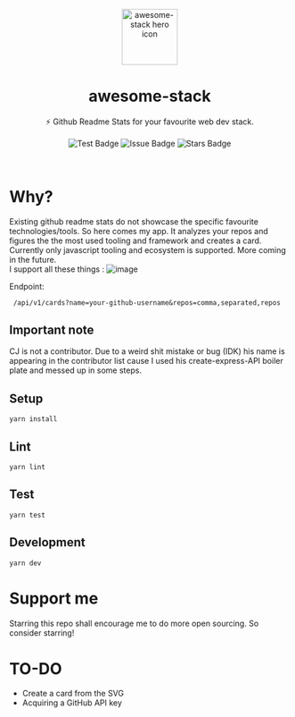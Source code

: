 <p align="center">
<img width="100px" src="https://api.iconify.design/logos:stackshare.svg" align="center" alt="awesome-stack hero icon" />
<h1 align="center">awesome-stack</h1>
<p align="center">⚡ Github Readme Stats for your favourite web dev stack.</p>
  <p align="center">
    <img src="https://github.com/Borrus-sudo/awesome-stack/actions/workflows/test.yml/badge.svg" align="center" alt="Test Badge" />
    <img src="https://img.shields.io/github/issues/Borrus-sudo/awesome-stack" align="center" alt="Issue Badge" />
    <img src="https://img.shields.io/github/stars/Borrus-sudo/awesome-stack" align="center" alt="Stars Badge" />
  </p>
</p>

<br/>

# Why?

Existing github readme stats do not showcase the specific favourite technologies/tools. So here comes my app. It analyzes your repos and figures the the most used tooling and framework and creates a card. Currently only javascript tooling and ecosystem is supported. More coming in the future.
<br/> I support all these things :
![image](https://user-images.githubusercontent.com/58482194/129444341-00a0efc8-d7db-4370-9c5c-ba83cdd39712.png)

Endpoint:

` /api/v1/cards?name=your-github-username&repos=comma,separated,repos`

## Important note

CJ is not a contributor. Due to a weird shit mistake or bug (IDK) his name is appearing in the contributor list cause I used his create-express-API boiler plate and messed up in some steps.

## Setup

```
yarn install
```

## Lint

```
yarn lint
```

## Test

```
yarn test
```

## Development

```
yarn dev
```

# Support me

Starring this repo shall encourage me to do more open sourcing. So consider starring!

# TO-DO

- Create a card from the SVG
- Acquiring a GitHub API key
